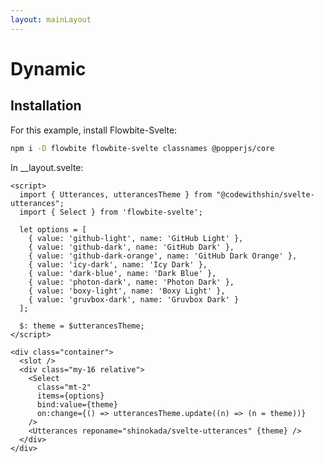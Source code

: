 ```yaml
---
layout: mainLayout
---
```


<div class="max-w-3xl mx-auto mb-8">
  <h1 class="text-3xl text-gray-900 w-full dark:text-white py-4">Dynamic</h1>

<h2 class="text-gray-900 text-2xl w-full dark:text-white py-4">Installation</h2>

<p class="dark:text-white">For this example, install Flowbite-Svelte:</p>

```sh
npm i -D flowbite flowbite-svelte classnames @popperjs/core
```

<p class="text-gray-900 dark:text-white">In __layout.svelte:</p>

```svelte
<script>
  import { Utterances, utterancesTheme } from "@codewithshin/svelte-utterances";
  import { Select } from 'flowbite-svelte';

  let options = [
    { value: 'github-light', name: 'GitHub Light' },
    { value: 'github-dark', name: 'GitHub Dark' },
    { value: 'github-dark-orange', name: 'GitHub Dark Orange' },
    { value: 'icy-dark', name: 'Icy Dark' },
    { value: 'dark-blue', name: 'Dark Blue' },
    { value: 'photon-dark', name: 'Photon Dark' },
    { value: 'boxy-light', name: 'Boxy Light' },
    { value: 'gruvbox-dark', name: 'Gruvbox Dark' }
  ];

  $: theme = $utterancesTheme;
</script>

<div class="container">
  <slot />
  <div class="my-16 relative">
    <Select
      class="mt-2"
      items={options}
      bind:value={theme}
      on:change={() => utterancesTheme.update((n) => (n = theme))}
    />
    <Utterances reponame="shinokada/svelte-utterances" {theme} />
  </div>
</div>
```

</div>